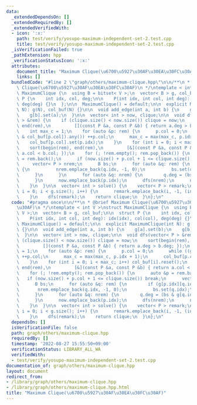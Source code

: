 ```yaml
---
data:
  _extendedDependsOn: []
  _extendedRequiredBy: []
  _extendedVerifiedWith:
  - icon: ':x:'
    path: test/verify/yosupo-maximum-independent-set-2.test.cpp
    title: test/verify/yosupo-maximum-independent-set-2.test.cpp
  _isVerificationFailed: true
  _pathExtension: hpp
  _verificationStatusIcon: ':x:'
  attributes:
    document_title: "Maximum Clique(\u6700\u5927\u30AF\u30EA\u30FC\u30AF)"
    links: []
  bundledCode: "#line 2 \"graph/others/maximum-clique.hpp\"\n\n/**\n * @brief Maximum\
    \ Clique(\u6700\u5927\u30AF\u30EA\u30FC\u30AF)\n */\ntemplate < int V >\nstruct\
    \ MaximumClique {\n  using B = bitset< V >;\n  vector< B > g, col_buf;\n\n  struct\
    \ P {\n    int idx, col, deg;\n\n    P(int idx, int col, int deg): idx(idx), col(col),\
    \ deg(deg) {}\n  };\n\n  MaximumClique() = default;\n\n  explicit MaximumClique(int\
    \ N): g(N), col_buf(N) {}\n\n  void add_edge(int a, int b) {\n    g[a].set(b);\n\
    \    g[b].set(a);\n  }\n\n  vector< int > now, clique;\n\n  void dfs(vector< P\
    \ > &rem) {\n    if (clique.size() < now.size()) clique = now;\n    sort(begin(rem),\
    \ end(rem),\n         [](const P &a, const P &b) { return a.deg > b.deg; });\n\
    \    int max_c = 1;\n    for (auto &p: rem) {\n      p.col = 0;\n      while ((g[p.idx]\
    \ & col_buf[p.col]).any()) ++p.col;\n      max_c = max(max_c, p.idx + 1);\n  \
    \    col_buf[p.col].set(p.idx);\n    }\n    for (int i = 0; i < max_c; i++) col_buf[i].reset();\n\
    \    sort(begin(rem), end(rem),\n         [&](const P &a, const P &b) { return\
    \ a.col < b.col; });\n    for (; !rem.empty(); rem.pop_back()) {\n      auto &p\
    \ = rem.back();\n      if (now.size() + p.col + 1 <= clique.size()) break;\n \
    \     vector< P > nrem;\n      B bs;\n      for (auto &q: rem) {\n        if (g[p.idx][q.idx])\
    \ {\n          nrem.emplace_back(q.idx, -1, 0);\n          bs.set(q.idx);\n  \
    \      }\n      }\n      for (auto &q: nrem) {\n        q.deg = (bs & g[q.idx]).count();\n\
    \      }\n      now.emplace_back(p.idx);\n      dfs(nrem);\n      now.pop_back();\n\
    \    }\n  }\n\n  vector< int > solve() {\n    vector< P > remark;\n    for (size_t\
    \ i = 0; i < g.size(); i++) {\n      remark.emplace_back(i, -1, (int)g[i].size());\n\
    \    }\n    dfs(remark);\n    return clique;\n  }\n};\n"
  code: "#pragma once\n\n/**\n * @brief Maximum Clique(\u6700\u5927\u30AF\u30EA\u30FC\
    \u30AF)\n */\ntemplate < int V >\nstruct MaximumClique {\n  using B = bitset<\
    \ V >;\n  vector< B > g, col_buf;\n\n  struct P {\n    int idx, col, deg;\n\n\
    \    P(int idx, int col, int deg): idx(idx), col(col), deg(deg) {}\n  };\n\n \
    \ MaximumClique() = default;\n\n  explicit MaximumClique(int N): g(N), col_buf(N)\
    \ {}\n\n  void add_edge(int a, int b) {\n    g[a].set(b);\n    g[b].set(a);\n\
    \  }\n\n  vector< int > now, clique;\n\n  void dfs(vector< P > &rem) {\n    if\
    \ (clique.size() < now.size()) clique = now;\n    sort(begin(rem), end(rem),\n\
    \         [](const P &a, const P &b) { return a.deg > b.deg; });\n    int max_c\
    \ = 1;\n    for (auto &p: rem) {\n      p.col = 0;\n      while ((g[p.idx] & col_buf[p.col]).any())\
    \ ++p.col;\n      max_c = max(max_c, p.idx + 1);\n      col_buf[p.col].set(p.idx);\n\
    \    }\n    for (int i = 0; i < max_c; i++) col_buf[i].reset();\n    sort(begin(rem),\
    \ end(rem),\n         [&](const P &a, const P &b) { return a.col < b.col; });\n\
    \    for (; !rem.empty(); rem.pop_back()) {\n      auto &p = rem.back();\n   \
    \   if (now.size() + p.col + 1 <= clique.size()) break;\n      vector< P > nrem;\n\
    \      B bs;\n      for (auto &q: rem) {\n        if (g[p.idx][q.idx]) {\n   \
    \       nrem.emplace_back(q.idx, -1, 0);\n          bs.set(q.idx);\n        }\n\
    \      }\n      for (auto &q: nrem) {\n        q.deg = (bs & g[q.idx]).count();\n\
    \      }\n      now.emplace_back(p.idx);\n      dfs(nrem);\n      now.pop_back();\n\
    \    }\n  }\n\n  vector< int > solve() {\n    vector< P > remark;\n    for (size_t\
    \ i = 0; i < g.size(); i++) {\n      remark.emplace_back(i, -1, (int)g[i].size());\n\
    \    }\n    dfs(remark);\n    return clique;\n  }\n};\n"
  dependsOn: []
  isVerificationFile: false
  path: graph/others/maximum-clique.hpp
  requiredBy: []
  timestamp: '2022-08-27 15:55:50+09:00'
  verificationStatus: LIBRARY_ALL_WA
  verifiedWith:
  - test/verify/yosupo-maximum-independent-set-2.test.cpp
documentation_of: graph/others/maximum-clique.hpp
layout: document
redirect_from:
- /library/graph/others/maximum-clique.hpp
- /library/graph/others/maximum-clique.hpp.html
title: "Maximum Clique(\u6700\u5927\u30AF\u30EA\u30FC\u30AF)"
---
```

